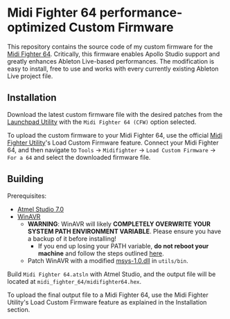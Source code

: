 # Midi Fighter 64 performance-optimized Custom Firmware

This repository contains the source code of my custom firmware for the [Midi Fighter 64](https://store.djtechtools.com/products/midi-fighter-64). Critically, this firmware enables Apollo Studio support and greatly enhances Ableton Live-based performances. The modification is easy to install, free to use and works with every currently existing Ableton Live project file.

## Installation

Download the latest custom firmware file with the desired patches from the [Launchpad Utility](https://fw.mat1jaczyyy.com) with the `Midi Fighter 64 (CFW)` option selected.

To upload the custom firmware to your Midi Fighter 64, use the official [Midi Fighter Utility](https://store.djtechtools.com/pages/midi-fighter-utility)'s Load Custom Firmware feature. Connect your Midi Fighter 64, and then navigate to `Tools` -> `Midifighter` -> `Load Custom Firmware` -> `For a 64` and select the downloaded firmware file.

## Building

Prerequisites:
- [Atmel Studio 7.0](https://www.microchip.com/en-us/tools-resources/develop/microchip-studio#Downloads)
- [WinAVR](https://sourceforge.net/projects/winavr/files/latest/download)
    - **WARNING**: WinAVR will likely **COMPLETELY OVERWRITE YOUR SYSTEM PATH ENVIRONMENT VARIABLE**. Please ensure you have a backup of it before installing!
        - If you end up losing your PATH variable, **do not reboot your machine** and follow the steps outlined [here](https://superuser.com/a/1127136).
    - Patch WinAVR with a modified [msys-1.0.dll](https://www.madwizard.org/download/electronics/msys-1.0-vista64.zip) in `utils/bin`.

Build `Midi Fighter 64.atsln` with Atmel Studio, and the output file will be located at `midi_fighter_64/midifighter64.hex`.

To upload the final output file to a Midi Fighter 64, use the Midi Fighter Utility's Load Custom Firmware feature as explained in the Installation section.
